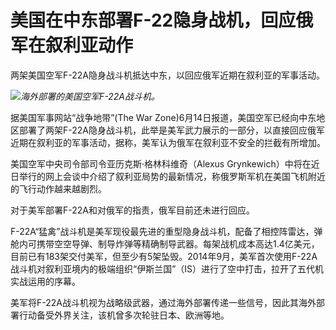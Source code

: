 

# 美国在中东部署F-22隐身战机，回应俄军在叙利亚动作

两架美国空军F-22A隐身战斗机抵达中东，以回应俄军近期在叙利亚的军事活动。

![](https://inews.gtimg.com/om_bt/O_JemKuyzfSIY1_5g24fnSya-hC2i8cW2pZs6d13Z94LIAA/1000)_海外部署的美国空军F-22A战斗机。_

据美国军事网站“战争地带”(The War
Zone)6月14日报道，美国空军已经向中东地区部署了两架F-22A隐身战斗机，此举是美军武力展示的一部分，以直接回应俄军近期在叙利亚的军事活动，据称，美军认为俄军在叙利亚不安全的拦截有所增加。

美国空军中央司令部司令亚历克斯·格林科维奇（Alexus
Grynkewich）中将在近日举行的网上会谈中介绍了叙利亚局势的最新情况，称俄罗斯军机在美国飞机附近的飞行动作越来越剧烈。

对于美军部署F-22A和对俄军的指责，俄军目前还未进行回应。

F-22A“猛禽”战斗机是美军现役最先进的重型隐身战斗机，配备了相控阵雷达，弹舱内可携带空空导弹、制导炸弹等精确制导武器。每架战机成本高达1.4亿美元，目前已有183架交付美军，但至少有5架坠毁。2014年9月，美军首次使用F-22A战斗机对叙利亚境内的极端组织“伊斯兰国”（IS）进行了空中打击，拉开了五代机实战运用的序幕。

美军将F-22A战斗机视为战略级武器，通过海外部署传递一些信号，因此其海外部署行动备受外界关注，该机曾多次轮驻日本、欧洲等地。

